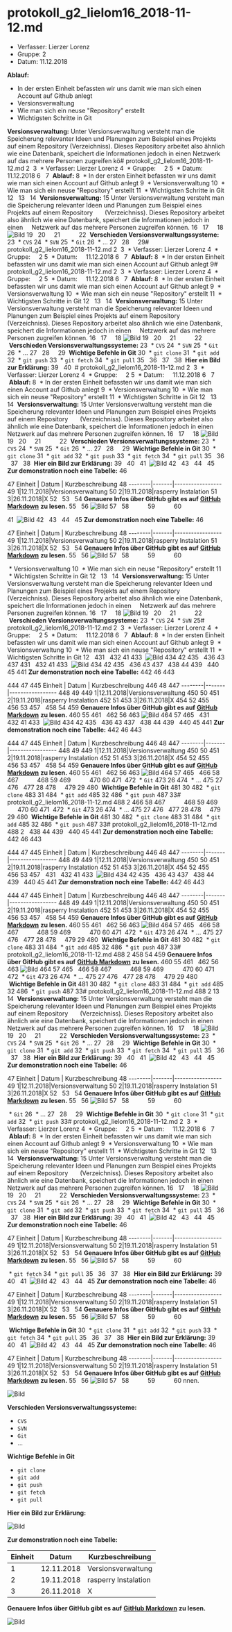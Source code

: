 # protokoll_g2_lielom16_2018-11-12.md

  * Verfasser:  Lierzer Lorenz
  * Gruppe:     2
  * Datum:      11.12.2018
  
  **Ablauf:**
  * In der ersten Einheit befassten wir uns damit wie man sich einen Account auf Github anlegt
  * Versionsverwaltung
  * Wie man sich ein neuse "Repository" erstellt
  * Wichtigsten Schritte in Git
  
  
  **Versionsverwaltung:**
  Unter Versionsverwaltung versteht man die Speicherung relevanter Ideen und Planungen zum Beispiel eines Projekts auf einem Repository       (Verzeichniss). Dieses Repository arbeitet also ähnlich wie eine Datenbank, speichert die Informationen jedoch in einen     Netzwerk auf das mehrere Personen zugreifen kö# protokoll_g2_lielom16_2018-11-12.md
2
​
3
  * Verfasser:  Lierzer Lorenz
4
  * Gruppe:     2
5
  * Datum:      11.12.2018
6
  
7
  **Ablauf:**
8
  * In der ersten Einheit befassten wir uns damit wie man sich einen Account auf Github anlegt
9
  * Versionsverwaltung
10
  * Wie man sich ein neuse "Repository" erstellt
11
  * Wichtigsten Schritte in Git
12
  
13
  
14
  **Versionsverwaltung:**
15
  Unter Versionsverwaltung versteht man die Speicherung relevanter Ideen und Planungen zum Beispiel eines Projekts auf einem Repository       (Verzeichniss). Dieses Repository arbeitet also ähnlich wie eine Datenbank, speichert die Informationen jedoch in einen     Netzwerk auf das mehrere Personen zugreifen können.
16
  
17
     
18
 ![Bild](https://www.till-biskup.de/_media/de/lehre/programmierkonzepte/ws2016/04/vcs-distributed.png)
19
  
20
     
21
          
22
  **Verschieden Versionsverwaltungssysteme:**
23
  * `CVS`
24
  * `SVN`
25
  * `Git`
26
  * ...
27
  
28
     
29# protokoll_g2_lielom16_2018-11-12.md
2
​
3
  * Verfasser:  Lierzer Lorenz
4
  * Gruppe:     2
5
  * Datum:      11.12.2018
6
  
7
  **Ablauf:**
8
  * In der ersten Einheit befassten wir uns damit wie man sich einen Account auf Github anlegt
9# protokoll_g2_lielom16_2018-11-12.md
2
​
3
  * Verfasser:  Lierzer Lorenz
4
  * Gruppe:     2
5
  * Datum:      11.12.2018
6
  
7
  **Ablauf:**
8
  * In der ersten Einheit befassten wir uns damit wie man sich einen Account auf Github anlegt
9
  * Versionsverwaltung
10
  * Wie man sich ein neuse "Repository" erstellt
11
  * Wichtigsten Schritte in Git
12
  
13
  
14
  **Versionsverwaltung:**
15
  Unter Versionsverwaltung versteht man die Speicherung relevanter Ideen und Planungen zum Beispiel eines Projekts auf einem Repository       (Verzeichniss). Dieses Repository arbeitet also ähnlich wie eine Datenbank, speichert die Informationen jedoch in einen     Netzwerk auf das mehrere Personen zugreifen können.
16
  
17
     
18
 ![Bild](https://www.till-biskup.de/_media/de/lehre/programmierkonzepte/ws2016/04/vcs-distributed.png)
19
  
20
     
21
          
22
  **Verschieden Versionsverwaltungssysteme:**
23
  * `CVS`
24
  * `SVN`
25
  * `Git`
26
  * ...
27
  
28
     
29
  **Wichtige Befehle in Git**
30
  * `git clone`
31
  * `git add`
32
  * `git push`
33
  * `git fetch`
34
  * `git pull`
35
  
36
  
37
  
38
  **Hier ein Bild zur Erklärung:**
39
  
40
  # protokoll_g2_lielom16_2018-11-12.md
2
​
3
  * Verfasser:  Lierzer Lorenz
4
  * Gruppe:     2
5
  * Datum:      11.12.2018
6
  
7
  **Ablauf:**
8
  * In der ersten Einheit befassten wir uns damit wie man sich einen Account auf Github anlegt
9
  * Versionsverwaltung
10
  * Wie man sich ein neuse "Repository" erstellt
11
  * Wichtigsten Schritte in Git
12
  
13
  
14
  **Versionsverwaltung:**
15
  Unter Versionsverwaltung versteht man die Speicherung relevanter Ideen und Planungen zum Beispiel eines Projekts auf einem Repository       (Verzeichniss). Dieses Repository arbeitet also ähnlich wie eine Datenbank, speichert die Informationen jedoch in einen     Netzwerk auf das mehrere Personen zugreifen können.
16
  
17
     
18
 ![Bild](https://www.till-biskup.de/_media/de/lehre/programmierkonzepte/ws2016/04/vcs-distributed.png)
19
  
20
     
21
          
22
  **Verschieden Versionsverwaltungssysteme:**
23
  * `CVS`
24
  * `SVN`
25
  * `Git`
26
  * ...
27
  
28
     
29
  **Wichtige Befehle in Git**
30
  * `git clone`
31
  * `git add`
32
  * `git push`
33
  * `git fetch`
34
  * `git pull`
35
  
36
  
37
  
38
  **Hier ein Bild zur Erklärung:**
39
  
40
  
41
  ![Bild](https://i.stack.imgur.com/MgaV9.png)
42
  
43
  
44
  
45
**Zur demonstration noch eine Tabelle:**
46
 
47
Einheit | Datum | Kurzbeschreibung
48
--------|-------|-----------------
49
1|12.11.2018|Versionsverwaltung
50
2|19.11.2018|rasperry Instalation
51
3|26.11.2018|X
52
  
53
  
54
**Genauere Infos über GitHub gibt es auf** [**GitHub Markdown**](https://guides.github.com/features/mastering-markdown/) **zu lesen.**
55
  
56
![Bild](https://www.golem.de/1805/134538-163731-163730_rc.jpg)
57
  
58
          
59
          
60

41
  ![Bild](https://i.stack.imgur.com/MgaV9.png)
42
  
43
  
44
  
45
**Zur demonstration noch eine Tabelle:**
46
 
47
Einheit | Datum | Kurzbeschreibung
48
--------|-------|-----------------
49
1|12.11.2018|Versionsverwaltung
50
2|19.11.2018|rasperry Instalation
51
3|26.11.2018|X
52
  
53
  
54
**Genauere Infos über GitHub gibt es auf** [**GitHub Markdown**](https://guides.github.com/features/mastering-markdown/) **zu lesen.**
55
  
56
![Bild](https://www.golem.de/1805/134538-163731-163730_rc.jpg)
57
  
58
          
59
          
60

  * Versionsverwaltung
10
  * Wie man sich ein neuse "Repository" erstellt
11
  * Wichtigsten Schritte in Git
12
  
13
  
14
  **Versionsverwaltung:**
15
  Unter Versionsverwaltung versteht man die Speicherung relevanter Ideen und Planungen zum Beispiel eines Projekts auf einem Repository       (Verzeichniss). Dieses Repository arbeitet also ähnlich wie eine Datenbank, speichert die Informationen jedoch in einen     Netzwerk auf das mehrere Personen zugreifen können.
16
  
17
     
18
 ![Bild](https://www.till-biskup.de/_media/de/lehre/programmierkonzepte/ws2016/04/vcs-distributed.png)
19
  
20
     
21
          
22
  **Verschieden Versionsverwaltungssysteme:**
23
  * `CVS`
24
  * `SVN`
25# protokoll_g2_lielom16_2018-11-12.md
2
​
3
  * Verfasser:  Lierzer Lorenz
4
  * Gruppe:     2
5
  * Datum:      11.12.2018
6
  
7
  **Ablauf:**
8
  * In der ersten Einheit befassten wir uns damit wie man sich einen Account auf Github anlegt
9
  * Versionsverwaltung
10
  * Wie man sich ein neuse "Repository" erstellt
11
  * Wichtigsten Schritte in Git
12
  
431
  
432
41
433
  ![Bild](https://i.stack.imgur.com/MgaV9.png)
434
42
435
  
436
43
437
431
  
432
41
433
  ![Bild](https://i.stack.imgur.com/MgaV9.png)
434
42
435
  
436
43
437
  
438
44
439
  
440
45
441
**Zur demonstration noch eine Tabelle:**
442
46
443
 
444
47
445
Einheit | Datum | Kurzbeschreibung
446
48
447
--------|-------|-----------------
448
49
449
1|12.11.2018|Versionsverwaltung
450
50
451
2|19.11.2018|rasperry Instalation
452
51
453
3|26.11.2018|X
454
52
455
  
456
53
457
  
458
54
459
**Genauere Infos über GitHub gibt es auf** [**GitHub Markdown**](https://guides.github.com/features/mastering-markdown/) **zu lesen.**
460
55
461
  
462
56
463
![Bild](https://www.golem.de/1805/134538-163731-163730_rc.jpg)
464
57
465
  
431
  
432
41
433
  ![Bild](https://i.stack.imgur.com/MgaV9.png)
434
42
435
  
436
43
437
  
438
44
439
  
440
45
441
**Zur demonstration noch eine Tabelle:**
442
46
443
 
444
47
445
Einheit | Datum | Kurzbeschreibung
446
48
447
--------|-------|-----------------
448
49
449
1|12.11.2018|Versionsverwaltung
450
50
451
2|19.11.2018|rasperry Instalation
452
51
453
3|26.11.2018|X
454
52
455
  
456
53
457
  
458
54
459
**Genauere Infos über GitHub gibt es auf** [**GitHub Markdown**](https://guides.github.com/features/mastering-markdown/) **zu lesen.**
460
55
461
  
462
56
463
![Bild](https://www.golem.de/1805/134538-163731-163730_rc.jpg)
464
57
465
  
466
58
467
          
468
59
469
          
470
60
471
​
472
  * `Git`
473
26
474
  * ...
475
27
476
  
477
28
478
     
479
29
480
  **Wichtige Befehle in Git**
481
30
482
  * `git clone`
483
31
484
  * `git add`
485
32
486
  * `git push`
487
33# protokoll_g2_lielom16_2018-11-12.md
488
2
466
58
467
          
468
59
469
          
470
60
471
​
472
  * `Git`
473
26
474
  * ...
475
27
476
  
477
28
478
     
479
29
480
  **Wichtige Befehle in Git**
481
30
482
  * `git clone`
483
31
484
  * `git add`
485
32
486
  * `git push`
487
33# protokoll_g2_lielom16_2018-11-12.md
488
2
  
438
44
439
  
440
45
441
**Zur demonstration noch eine Tabelle:**
442
46
443
 
444
47
445
Einheit | Datum | Kurzbeschreibung
446
48
447
--------|-------|-----------------
448
49
449
1|12.11.2018|Versionsverwaltung
450
50
451
2|19.11.2018|rasperry Instalation
452
51
453
3|26.11.2018|X
454
52
455
  
456
53
457
  
431
  
432
41
433
  ![Bild](https://i.stack.imgur.com/MgaV9.png)
434
42
435
  
436
43
437
  
438
44
439
  
440
45
441
**Zur demonstration noch eine Tabelle:**
442
46
443
 
444
47
445
Einheit | Datum | Kurzbeschreibung
446
48
447
--------|-------|-----------------
448
49
449
1|12.11.2018|Versionsverwaltung
450
50
451
2|19.11.2018|rasperry Instalation
452
51
453
3|26.11.2018|X
454
52
455
  
456
53
457
  
458
54
459
**Genauere Infos über GitHub gibt es auf** [**GitHub Markdown**](https://guides.github.com/features/mastering-markdown/) **zu lesen.**
460
55
461
  
462
56
463
![Bild](https://www.golem.de/1805/134538-163731-163730_rc.jpg)
464
57
465
  
466
58
467
          
468
59
469
          
470
60
471
​
472
  * `Git`
473
26
474
  * ...
475
27
476
  
477
28
478
     
479
29
480
  **Wichtige Befehle in Git**
481
30
482
  * `git clone`
483
31
484
  * `git add`
485
32
486
  * `git push`
487
33# protokoll_g2_lielom16_2018-11-12.md
488
2
458
54
459
**Genauere Infos über GitHub gibt es auf** [**GitHub Markdown**](https://guides.github.com/features/mastering-markdown/) **zu lesen.**
460
55
461
  
462
56
463
![Bild](https://www.golem.de/1805/134538-163731-163730_rc.jpg)
464
57
465
  
466
58
467
          
468
59
469
          
470
60
471
​
472
  * `Git`
473
26
474
  * ...
475
27
476
  
477
28
478
     
479
29
480
  **Wichtige Befehle in Git**
481
30
482
  * `git clone`
483
31
484
  * `git add`
485
32
486
  * `git push`
487
33# protokoll_g2_lielom16_2018-11-12.md
488
2
13
  
14
  **Versionsverwaltung:**
15
  Unter Versionsverwaltung versteht man die Speicherung relevanter Ideen und Planungen zum Beispiel eines Projekts auf einem Repository       (Verzeichniss). Dieses Repository arbeitet also ähnlich wie eine Datenbank, speichert die Informationen jedoch in einen     Netzwerk auf das mehrere Personen zugreifen können.
16
  
17
     
18
 ![Bild](https://www.till-biskup.de/_media/de/lehre/programmierkonzepte/ws2016/04/vcs-distributed.png)
19
  
20
     
21
          
22
  **Verschieden Versionsverwaltungssysteme:**
23
  * `CVS`
24
  * `SVN`
25
  * `Git`
26
  * ...
27
  
28
     
29
  **Wichtige Befehle in Git**
30
  * `git clone`
31
  * `git add`
32
  * `git push`
33
  * `git fetch`
34
  * `git pull`
35
  
36
  
37
  
38
  **Hier ein Bild zur Erklärung:**
39
  
40
  
41
  ![Bild](https://i.stack.imgur.com/MgaV9.png)
42
  
43
  
44
  
45
**Zur demonstration noch eine Tabelle:**
46
 
47
Einheit | Datum | Kurzbeschreibung
48
--------|-------|-----------------
49
1|12.11.2018|Versionsverwaltung
50
2|19.11.2018|rasperry Instalation
51
3|26.11.2018|X
52
  
53
  
54
**Genauere Infos über GitHub gibt es auf** [**GitHub Markdown**](https://guides.github.com/features/mastering-markdown/) **zu lesen.**
55
  
56
![Bild](https://www.golem.de/1805/134538-163731-163730_rc.jpg)
57
  
58
          
59
          
60

  * `Git`
26
  * ...
27
  
28
     
29
  **Wichtige Befehle in Git**
30
  * `git clone`
31
  * `git add`
32
  * `git push`
33# protokoll_g2_lielom16_2018-11-12.md
2
​
3
  * Verfasser:  Lierzer Lorenz
4
  * Gruppe:     2
5
  * Datum:      11.12.2018
6
  
7
  **Ablauf:**
8
  * In der ersten Einheit befassten wir uns damit wie man sich einen Account auf Github anlegt
9
  * Versionsverwaltung
10
  * Wie man sich ein neuse "Repository" erstellt
11
  * Wichtigsten Schritte in Git
12
  
13
  
14
  **Versionsverwaltung:**
15
  Unter Versionsverwaltung versteht man die Speicherung relevanter Ideen und Planungen zum Beispiel eines Projekts auf einem Repository       (Verzeichniss). Dieses Repository arbeitet also ähnlich wie eine Datenbank, speichert die Informationen jedoch in einen     Netzwerk auf das mehrere Personen zugreifen können.
16
  
17
     
18
 ![Bild](https://www.till-biskup.de/_media/de/lehre/programmierkonzepte/ws2016/04/vcs-distributed.png)
19
  
20
     
21
          
22
  **Verschieden Versionsverwaltungssysteme:**
23
  * `CVS`
24
  * `SVN`
25
  * `Git`
26
  * ...
27
  
28
     
29
  **Wichtige Befehle in Git**
30
  * `git clone`
31
  * `git add`
32
  * `git push`
33
  * `git fetch`
34
  * `git pull`
35
  
36
  
37
  
38
  **Hier ein Bild zur Erklärung:**
39
  
40
  
41
  ![Bild](https://i.stack.imgur.com/MgaV9.png)
42
  
43
  
44
  
45
**Zur demonstration noch eine Tabelle:**
46
 
47
Einheit | Datum | Kurzbeschreibung
48
--------|-------|-----------------
49
1|12.11.2018|Versionsverwaltung
50
2|19.11.2018|rasperry Instalation
51
3|26.11.2018|X
52
  
53
  
54
**Genauere Infos über GitHub gibt es auf** [**GitHub Markdown**](https://guides.github.com/features/mastering-markdown/) **zu lesen.**
55
  
56
![Bild](https://www.golem.de/1805/134538-163731-163730_rc.jpg)
57
  
58
          
59
          
60

  * `git fetch`
34
  * `git pull`
35
  
36
  
37
  
38
  **Hier ein Bild zur Erklärung:**
39
  
40
  
41
  ![Bild](https://i.stack.imgur.com/MgaV9.png)
42
  
43
  
44
  
45
**Zur demonstration noch eine Tabelle:**
46
 
47
Einheit | Datum | Kurzbeschreibung
48
--------|-------|-----------------
49
1|12.11.2018|Versionsverwaltung
50
2|19.11.2018|rasperry Instalation
51
3|26.11.2018|X
52
  
53
  
54
**Genauere Infos über GitHub gibt es auf** [**GitHub Markdown**](https://guides.github.com/features/mastering-markdown/) **zu lesen.**
55
  
56
![Bild](https://www.golem.de/1805/134538-163731-163730_rc.jpg)
57
  
58
          
59
          
60

  **Wichtige Befehle in Git**
30
  * `git clone`
31
  * `git add`
32
  * `git push`
33
  * `git fetch`
34
  * `git pull`
35
  
36
  
37
  
38
  **Hier ein Bild zur Erklärung:**
39
  
40
  
41
  ![Bild](https://i.stack.imgur.com/MgaV9.png)
42
  
43
  
44
  
45
**Zur demonstration noch eine Tabelle:**
46
 
47
Einheit | Datum | Kurzbeschreibung
48
--------|-------|-----------------
49
1|12.11.2018|Versionsverwaltung
50
2|19.11.2018|rasperry Instalation
51
3|26.11.2018|X
52
  
53
  
54
**Genauere Infos über GitHub gibt es auf** [**GitHub Markdown**](https://guides.github.com/features/mastering-markdown/) **zu lesen.**
55
  
56
![Bild](https://www.golem.de/1805/134538-163731-163730_rc.jpg)
57
  
58
          
59
          
60
nnen.
  
     
 ![Bild](https://www.till-biskup.de/_media/de/lehre/programmierkonzepte/ws2016/04/vcs-distributed.png)
  
     
          
  **Verschieden Versionsverwaltungssysteme:**
  * `CVS`
  * `SVN`
  * `Git`
  * ...
  
     
  **Wichtige Befehle in Git**
  * `git clone`
  * `git add`
  * `git push`
  * `git fetch`
  * `git pull`
  
  
  
  **Hier ein Bild zur Erklärung:**
  
  
  ![Bild](https://i.stack.imgur.com/MgaV9.png)
  
  
  
**Zur demonstration noch eine Tabelle:**
 
Einheit | Datum | Kurzbeschreibung
--------|-------|-----------------
1|12.11.2018|Versionsverwaltung
2|19.11.2018|rasperry Instalation
3|26.11.2018|X
  
  
**Genauere Infos über GitHub gibt es auf** [**GitHub Markdown**](https://guides.github.com/features/mastering-markdown/) **zu lesen.**
  
![Bild](https://www.golem.de/1805/134538-163731-163730_rc.jpg)
  
          
          
